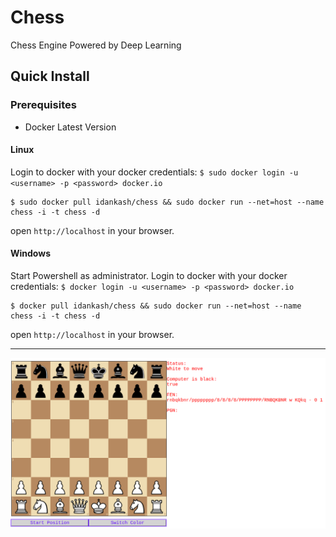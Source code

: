 # Chess
Chess Engine Powered by Deep Learning

## Quick Install
### Prerequisites
* Docker Latest Version
#### Linux

Login to docker with your docker credentials: `$ sudo docker login -u <username> -p <password> docker.io`
```
$ sudo docker pull idankash/chess && sudo docker run --net=host --name chess -i -t chess -d
```
open ```http://localhost``` in your browser.

#### Windows

Start Powershell as administrator.
Login to docker with your docker credentials: `$ docker login -u <username> -p <password> docker.io`
```
$ docker pull idankash/chess && sudo docker run --net=host --name chess -i -t chess -d
```
open ```http://localhost``` in your browser.

***

![Chess Image](https://github.com/idankdev/Chess/blob/master/chess.png)
